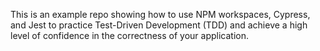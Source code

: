 This is an example repo showing how to use NPM workspaces, Cypress, and Jest to practice Test-Driven Development (TDD) and achieve a high level of confidence in the correctness of your application.